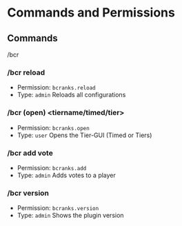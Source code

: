 # Commands and Permissions

## Commands

/bcr

### /bcr reload
- Permission: `bcranks.reload`
- Type: `admin`
Reloads all configurations

### /bcr (open) <tiername/timed/tier>
- Permission: `bcranks.open`
- Type: `user`
Opens the Tier-GUI (Timed or Tiers)

### /bcr add vote <player> <amount>
- Permission: `bcranks.add`
- Type: `admin`
Adds votes to a player

### /bcr version
- Permission: `bcranks.version`
- Type: `admin`
Shows the plugin version

